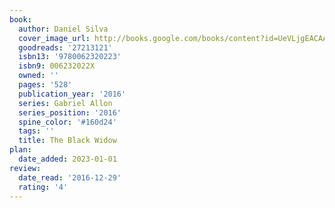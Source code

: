 ```yaml
---
book:
  author: Daniel Silva
  cover_image_url: http://books.google.com/books/content?id=UeVLjgEACAAJ&printsec=frontcover&img=1&zoom=1&source=gbs_api
  goodreads: '27213121'
  isbn13: '9780062320223'
  isbn9: 006232022X
  owned: ''
  pages: '528'
  publication_year: '2016'
  series: Gabriel Allon
  series_position: '2016'
  spine_color: '#160d24'
  tags: ''
  title: The Black Widow
plan:
  date_added: 2023-01-01
review:
  date_read: '2016-12-29'
  rating: '4'
---
```

